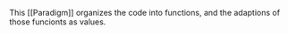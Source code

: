 This [[Paradigm]] organizes the code into functions, and the adaptions of those funcionts as values.